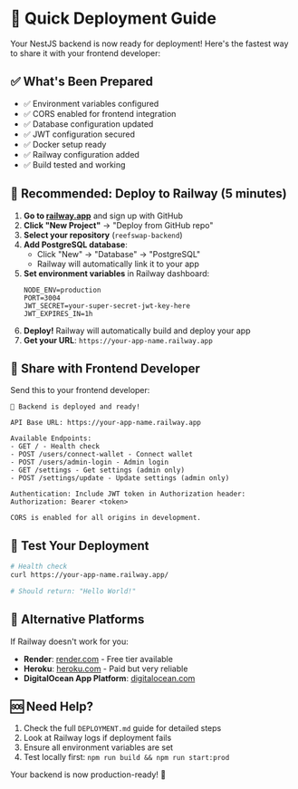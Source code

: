 # 🚀 Quick Deployment Guide

Your NestJS backend is now ready for deployment! Here's the fastest way to share it with your frontend developer:

## ✅ What's Been Prepared

- ✅ Environment variables configured
- ✅ CORS enabled for frontend integration
- ✅ Database configuration updated
- ✅ JWT configuration secured
- ✅ Docker setup ready
- ✅ Railway configuration added
- ✅ Build tested and working

## 🎯 Recommended: Deploy to Railway (5 minutes)

1. **Go to [railway.app](https://railway.app)** and sign up with GitHub
2. **Click "New Project"** → "Deploy from GitHub repo"
3. **Select your repository** (`reefswap-backend`)
4. **Add PostgreSQL database**:
   - Click "New" → "Database" → "PostgreSQL"
   - Railway will automatically link it to your app
5. **Set environment variables** in Railway dashboard:
   ```
   NODE_ENV=production
   PORT=3004
   JWT_SECRET=your-super-secret-jwt-key-here
   JWT_EXPIRES_IN=1h
   ```
6. **Deploy!** Railway will automatically build and deploy your app
7. **Get your URL**: `https://your-app-name.railway.app`

## 🔗 Share with Frontend Developer

Send this to your frontend developer:

```
🎉 Backend is deployed and ready!

API Base URL: https://your-app-name.railway.app

Available Endpoints:
- GET / - Health check
- POST /users/connect-wallet - Connect wallet
- POST /users/admin-login - Admin login
- GET /settings - Get settings (admin only)
- POST /settings/update - Update settings (admin only)

Authentication: Include JWT token in Authorization header:
Authorization: Bearer <token>

CORS is enabled for all origins in development.
```

## 🧪 Test Your Deployment

```bash
# Health check
curl https://your-app-name.railway.app/

# Should return: "Hello World!"
```

## 🔧 Alternative Platforms

If Railway doesn't work for you:

- **Render**: [render.com](https://render.com) - Free tier available
- **Heroku**: [heroku.com](https://heroku.com) - Paid but very reliable
- **DigitalOcean App Platform**: [digitalocean.com](https://digitalocean.com)

## 🆘 Need Help?

1. Check the full `DEPLOYMENT.md` guide for detailed steps
2. Look at Railway logs if deployment fails
3. Ensure all environment variables are set
4. Test locally first: `npm run build && npm run start:prod`

Your backend is now production-ready! 🎉
 